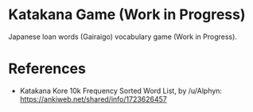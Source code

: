 # Katakana Game (Work in Progress)

Japanese loan words (Gairaigo) vocabulary game (Work in Progress).

# References

- Katakana Kore 10k Frequency Sorted Word List, by /u/Alphyn: https://ankiweb.net/shared/info/1723626457
